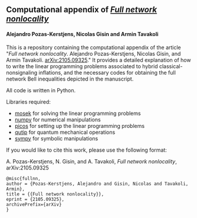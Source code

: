 <!-- [![DOI](https://www.zenodo.org/badge/xxxxxxxxx.svg)](https://www.zenodo.org/badge/latestdoi/xxxxxxxxx) -->

## Computational appendix of *[Full network nonlocality](https://www.arxiv.org/abs/2105.09325)*
#### Alejandro Pozas-Kerstjens, Nicolas Gisin and Armin Tavakoli

This is a repository containing the computational appendix of the article "*Full network nonlocality*. Alejandro Pozas-Kerstjens, Nicolas Gisin, and Armin Tavakoli. [arXiv:2105.09325](https://www.arxiv.org/abs/2105.09325)." It provides a detailed explanation of how to write the linear programming problems associated to hybrid classical-nonsignaling inflations, and the necessary codes for obtaining the full network Bell inequalities depicted in the manuscript.

All code is written in Python.

Libraries required:
- [mosek](https://www.mosek.com/) for solving the linear programming problems
- [numpy](https://numpy.org/) for numerical manipulations
- [picos](https://picos-api.gitlab.io/picos/) for setting up the linear programming problems
- [qutip](http://qutip.org/) for quantum mechanical operations
- [sympy](https://www.sympy.org/) for symbolic manipulations

If you would like to cite this work, please use the following format:

A. Pozas-Kerstjens, N. Gisin, and A. Tavakoli, _Full network nonlocality_, arXiv:2105.09325

```
@misc{fullnn,
author = {Pozas-Kerstjens, Alejandro and Gisin, Nicolas and Tavakoli, Armin},
title = {{Full network nonlocality}},
eprint = {2105.09325},
archivePrefix={arXiv}
}
```

